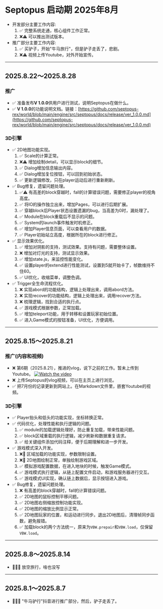 # Septopus 启动期 2025年8月

* 开发部分主要工作内容:
    1. ✅ 完整系统走通，核心组件工作正常。
    2. ❌⚠️ 可以推出测试版本。
* 推广部分主要工作内容:
    1. ✅ 买驴子，开始"牛马旅行"，但是驴子走丢了，悲剧。
    2. ❌⚠️ 视频上传Youtube，对外开始宣传。

------------------------------------------------------

## 2025.8.22～2025.8.28

### 推广

* ✅ 准备发布**V 1.0.0**供用户进行测试，说明Septopus在做什么。
* ✅ **V 1.0.0**的功能说明文档。链接：[https://github.com/septopus-rex/world/blob/main/engine/src/septopus/docs/release/ver_1.0.0.md](https://github.com/septopus-rex/world/blob/main/engine/src/septopus/docs/release/ver_1.0.0.md)

### 3D引擎

* ✅ 2D地图功能实现。
    1. ✅ Scale的计算正常。
    2. ❌⚠️ 增加绘制detail，可以显示block的细节。
    3. ✅ Dialog增加信息输出内容。
    4. ✅ Dialog增加复位按钮，可以回到初始状态。
    5. ✅ 更新逻辑修改，只在player运动后进行重新刷新。
* ✅ Bug修复，遗留问题处理。
    1. ✅⚠️ 有高差的block穿越时，fall的计算错误问题，需要修正player的视角高度。
    2. ✅ 将IO的操作独立出来，增加Pages，可以进行后期扩展。
    3. ✅ 穿越block后Player状态设置遗漏的bug，当高差为0时，漏处理了。
    4. ✅ Module在block重载后不显示的问题。
    5. ✅ System的launch事件触发时机修正。
    6. ✅ 增加Player信息页面，可以查看用户的数据。
    7. ✅ Player初始站立高度，根据所在的block进行修正。
* ✅ 显示效果优化。
    1. ✅ 增加对阴影的支持，测试效果。支持有问题，需要整体设置。
    2. ❌ 增加对灯光的支持，测试显示效果。
    3. ✅ 增加state.js，来监控性能变化。
    4. ✅ 设置player的extend进行性能测试，设置到5就开始卡了，帧数维持不住60。
    5. ✅ UI优化，收缩菜单，调整色调。
* ✅ Trigger全生命流程优化。
    1. ❌ 实现abord的功能结构，逻辑上处理出来，调用abord方法。
    2. ❌ 实现recover的功能结构，逻辑上处理出来，调用recover方法。
    3. ❌ 梳理逻辑，找到合适的执行点。
    4. ✅ 游戏模式根据参数，正常加载。
    5. ✅ 增加teleport功能，用于转移和设置玩家初始位置。
    6. ✅ 进入Game模式的按钮准备，UI优化，方便调用。

------------------------------------------------------

## 2025.8.15～2025.8.21

### 推广(内容和视频)

* ❌ 第6期（2025.8.21），推进的vlog，说下之前的工作。暂未上传到Youtube。
    [![Watch the video](https://img.youtube.com/vi/xxxxxxx/0.jpg)](https://www.youtube.com/watch?v=xxxxxxx)
* ❌ 上传Septopus的vlog视频，可以在主页上进行浏览。
* ✅ 把7月份的记录更新到网站上。在Markdown文件里，嵌套Youtube的视频。

### 3D引擎

* ✅ Player抬头和低头的功能实现，坐标转换正常。
* ✅ 代码优化，处理性能和执行逻辑的问题。
    1. ✅ module的加载逻辑处理好，防止重复加载，带来性能问题。
    2. ✅ block区域重载的执行逻辑，减少刷新和数据重复请求。
    3. ✅ 给关键组件添加代码注释，便于后期理解和进一步开发。
* ✅ 游戏模式深入开发。
    1. ❌🛑 区域加载的功能实现，参数限制设置。
    2. ❌🛑 2D地图绘制正常，单独绘制游戏区域。
    3. ✅ 模拟游戏配置数据，在进入地块的时候，触发Game模式。
    4. ✅ 游戏模式执行逻辑，从链上配置文件启动，和游戏服务器进行交互。
    5. ✅ 游戏模式UI实现，确认链上数据后，显示按钮进入游戏。
* ✅ Bug修复，遗留问题处理。
    1. ❌ 有高差的block穿越时，fall的计算错误问题。
    2. ✅ 2D地图的鼠标控制平移问题。
    3. ✅ 2D地图右侧缩放控制功能实现。
    4. ✅ 2D地图的缩放比例显示正常。
    5. ✅ 2D地图玩家的位置，和运动进行同步。退出2D地图后，清理帧同步函数，避免报错。
    6. ✅ 加载block的两个方法统一，原来为`VBW.prepair`和`VBW.load`，仅保留`VBW.load`。

------------------------------------------------------

## 2025.8.8～2025.8.14

* 🛑🛑🛑 放空旅行，啥也没写

------------------------------------------------------

## 2025.8.1～2025.8.7

* 🛑🛑🛑 "牛马驴行"抖音进行推广部分，然后，驴子走丢了。